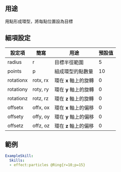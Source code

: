 ## 用途
用點形成環型，將每點位置設為目標

## 細項設定
| 設定項 | 簡寫   | 用途                      | 預設值 |
|-----------|-----------|----------------------------------------------------------------------|---------|
| radius    | r         | 目標半徑範圍       | 5       |
| points    | p         | 組成環型的點數量 | 10      |
| rotationx | rotx, rx  | 環在 **x** 軸上的旋轉                               | 0       |
| rotationy | roty, ry  | 環在 **y** 軸上的旋轉                               | 0       |
| rotationz | rotz, rz  | 環在 **z** 軸上的旋轉                                | 0       |
| offsetx   | offx, ox  | 環在 **x** 軸上的偏移                                | 0       |
| offsety   | offy, oy  | 環在 **y** 軸上的偏移                                  | 0       |
| offsetz   | offz, oz  | 環在 **z** 軸上的偏移                                  | 0       |

## 範例
```yaml
ExampleSkill:
  Skills:
  - effect:particles @Ring{r=10;p=15}
```